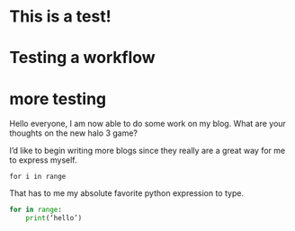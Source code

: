 # This is a test!
# Testing a workflow
# more testing
Hello everyone, I am now able to do some work on my blog. What are your thoughts on the new halo 3 game?

I’d like to begin writing more blogs since they really are a great way for me to express myself.

`for i in range`

	
That has to me my absolute favorite python expression to type. 

```Python
for in range:
	print(‘hello’)
```
